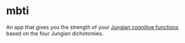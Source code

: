 # mbti

An app that gives you the strength of your [Jungian cognitive functions](https://en.wikipedia.org/wiki/Jungian_cognitive_functions) based on the four Jungian dichotomies.
